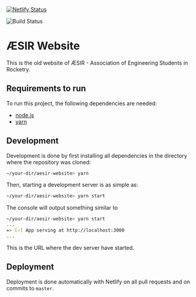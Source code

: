 [![Netlify Status](https://api.netlify.com/api/v1/badges/2b1ef0a4-d88f-43ad-93a3-a3fb742a5563/deploy-status)](https://app.netlify.com/sites/aesir-website/deploys)

![Build Status](https://travis-ci.org/eweilow/aesir-website.svg?branch=master)

# ÆSIR Website

This is the old website of ÆSIR - Association of Engineering Students in Rocketry.

## Requirements to run

To run this project, the following dependencies are needed:

- [node.js](https://nodejs.org/)
- [yarn](https://yarnpkg.com/)

## Development

Development is done by first installing all dependencies in the directory where the repository was cloned:

```bash
~/your-dir/aesir-website> yarn
```

Then, starting a development server is as simple as:

```bash
~/your-dir/aesir-website> yarn start
```

The console will output something similar to

```bash
~/your-dir/aesir-website> yarn start
...
=> [✓] App serving at http://localhost:3000
...
```

This is the URL where the dev server have started.

## Deployment

Deployment is done automatically with Netlify on all pull requests and on commits to `master`.
